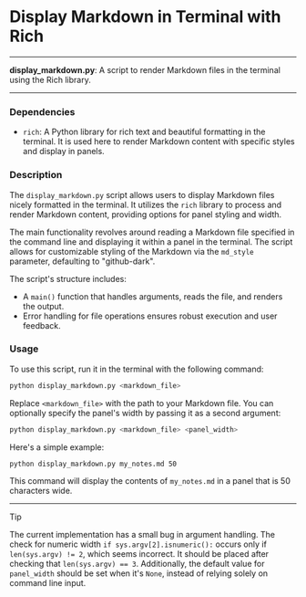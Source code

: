 # Display Markdown in Terminal with Rich

---

**display_markdown.py**: A script to render Markdown files in the terminal using the Rich library.

---

### Dependencies

- `rich`: A Python library for rich text and beautiful formatting in the terminal. It is used here to render Markdown content with specific styles and display in panels.

### Description

The `display_markdown.py` script allows users to display Markdown files nicely formatted in the terminal. It utilizes the `rich` library to process and render Markdown content, providing options for panel styling and width.

The main functionality revolves around reading a Markdown file specified in the command line and displaying it within a panel in the terminal. The script allows for customizable styling of the Markdown via the `md_style` parameter, defaulting to "github-dark". 

The script's structure includes:
- A `main()` function that handles arguments, reads the file, and renders the output.
- Error handling for file operations ensures robust execution and user feedback.

### Usage

To use this script, run it in the terminal with the following command:

```bash
python display_markdown.py <markdown_file>
```

Replace `<markdown_file>` with the path to your Markdown file. You can optionally specify the panel's width by passing it as a second argument:

```bash
python display_markdown.py <markdown_file> <panel_width>
```

Here's a simple example:

```bash
python display_markdown.py my_notes.md 50
```

This command will display the contents of `my_notes.md` in a panel that is 50 characters wide.

---

> [!TIP]  
> The current implementation has a small bug in argument handling. The check for numeric width `if sys.argv[2].isnumeric():` occurs only if `len(sys.argv) != 2`, which seems incorrect. It should be placed after checking that `len(sys.argv) == 3`. Additionally, the default value for `panel_width` should be set when it's `None`, instead of relying solely on command line input.